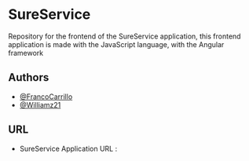 # SureService

Repository for the frontend of the SureService application, this frontend application is made with the JavaScript language, with the Angular framework


## Authors

- [@FrancoCarrillo](https://www.github.com/FrancoCarrillo)
- [@Williamz21](https://github.com/Williamz21)

## URL

- SureService Application URL : []()
